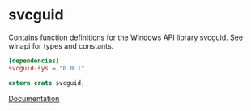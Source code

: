 # svcguid #
Contains function definitions for the Windows API library svcguid. See winapi for types and constants.

```toml
[dependencies]
svcguid-sys = "0.0.1"
```

```rust
extern crate svcguid;
```

[Documentation](https://retep998.github.io/doc/winapi/svcguid/)
